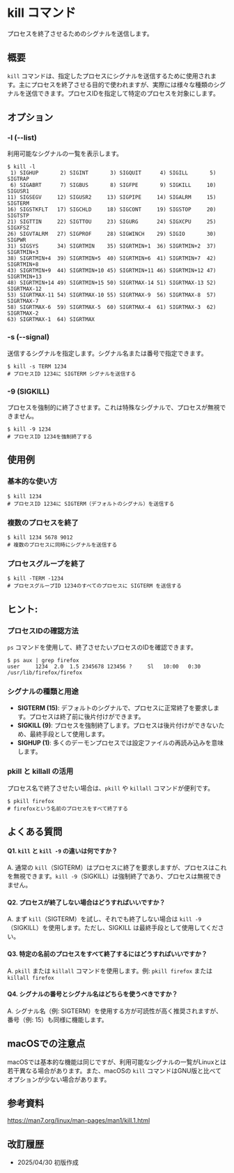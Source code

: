 # kill コマンド

プロセスを終了させるためのシグナルを送信します。

## 概要

`kill` コマンドは、指定したプロセスにシグナルを送信するために使用されます。主にプロセスを終了させる目的で使われますが、実際には様々な種類のシグナルを送信できます。プロセスIDを指定して特定のプロセスを対象にします。

## オプション

### **-l (--list)**

利用可能なシグナルの一覧を表示します。

```console
$ kill -l
 1) SIGHUP       2) SIGINT       3) SIGQUIT      4) SIGILL       5) SIGTRAP
 6) SIGABRT      7) SIGBUS       8) SIGFPE       9) SIGKILL     10) SIGUSR1
11) SIGSEGV     12) SIGUSR2     13) SIGPIPE     14) SIGALRM     15) SIGTERM
16) SIGSTKFLT   17) SIGCHLD     18) SIGCONT     19) SIGSTOP     20) SIGTSTP
21) SIGTTIN     22) SIGTTOU     23) SIGURG      24) SIGXCPU     25) SIGXFSZ
26) SIGVTALRM   27) SIGPROF     28) SIGWINCH    29) SIGIO       30) SIGPWR
31) SIGSYS      34) SIGRTMIN    35) SIGRTMIN+1  36) SIGRTMIN+2  37) SIGRTMIN+3
38) SIGRTMIN+4  39) SIGRTMIN+5  40) SIGRTMIN+6  41) SIGRTMIN+7  42) SIGRTMIN+8
43) SIGRTMIN+9  44) SIGRTMIN+10 45) SIGRTMIN+11 46) SIGRTMIN+12 47) SIGRTMIN+13
48) SIGRTMIN+14 49) SIGRTMIN+15 50) SIGRTMAX-14 51) SIGRTMAX-13 52) SIGRTMAX-12
53) SIGRTMAX-11 54) SIGRTMAX-10 55) SIGRTMAX-9  56) SIGRTMAX-8  57) SIGRTMAX-7
58) SIGRTMAX-6  59) SIGRTMAX-5  60) SIGRTMAX-4  61) SIGRTMAX-3  62) SIGRTMAX-2
63) SIGRTMAX-1  64) SIGRTMAX
```

### **-s (--signal)**

送信するシグナルを指定します。シグナル名または番号で指定できます。

```console
$ kill -s TERM 1234
# プロセスID 1234に SIGTERM シグナルを送信する
```

### **-9 (SIGKILL)**

プロセスを強制的に終了させます。これは特殊なシグナルで、プロセスが無視できません。

```console
$ kill -9 1234
# プロセスID 1234を強制終了する
```

## 使用例

### 基本的な使い方

```console
$ kill 1234
# プロセスID 1234に SIGTERM（デフォルトのシグナル）を送信する
```

### 複数のプロセスを終了

```console
$ kill 1234 5678 9012
# 複数のプロセスに同時にシグナルを送信する
```

### プロセスグループを終了

```console
$ kill -TERM -1234
# プロセスグループID 1234のすべてのプロセスに SIGTERM を送信する
```

## ヒント:

### プロセスIDの確認方法

`ps` コマンドを使用して、終了させたいプロセスのIDを確認できます。

```console
$ ps aux | grep firefox
user     1234  2.0  1.5 2345678 123456 ?     Sl   10:00   0:30 /usr/lib/firefox/firefox
```

### シグナルの種類と用途

- **SIGTERM (15)**: デフォルトのシグナルで、プロセスに正常終了を要求します。プロセスは終了前に後片付けができます。
- **SIGKILL (9)**: プロセスを強制終了します。プロセスは後片付けができないため、最終手段として使用します。
- **SIGHUP (1)**: 多くのデーモンプロセスでは設定ファイルの再読み込みを意味します。

### pkill と killall の活用

プロセス名で終了させたい場合は、`pkill` や `killall` コマンドが便利です。

```console
$ pkill firefox
# firefoxという名前のプロセスをすべて終了する
```

## よくある質問

#### Q1. `kill` と `kill -9` の違いは何ですか？
A. 通常の `kill`（SIGTERM）はプロセスに終了を要求しますが、プロセスはこれを無視できます。`kill -9`（SIGKILL）は強制終了であり、プロセスは無視できません。

#### Q2. プロセスが終了しない場合はどうすればいいですか？
A. まず `kill`（SIGTERM）を試し、それでも終了しない場合は `kill -9`（SIGKILL）を使用します。ただし、SIGKILL は最終手段として使用してください。

#### Q3. 特定の名前のプロセスをすべて終了するにはどうすればいいですか？
A. `pkill` または `killall` コマンドを使用します。例: `pkill firefox` または `killall firefox`

#### Q4. シグナルの番号とシグナル名はどちらを使うべきですか？
A. シグナル名（例: SIGTERM）を使用する方が可読性が高く推奨されますが、番号（例: 15）も同様に機能します。

## macOSでの注意点

macOSでは基本的な機能は同じですが、利用可能なシグナルの一覧がLinuxとは若干異なる場合があります。また、macOSの `kill` コマンドはGNU版と比べてオプションが少ない場合があります。

## 参考資料

https://man7.org/linux/man-pages/man1/kill.1.html

## 改訂履歴

- 2025/04/30 初版作成